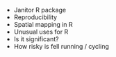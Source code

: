 * Janitor R package
* Reproducibility
* Spatial mapping in R
* Unusual uses for R
* Is it significant?
* How risky is fell running / cycling
